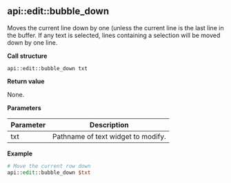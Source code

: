 ## api::edit::bubble\_down

Moves the current line down by one (unless the current line is the last line in the buffer.  If any text is selected, lines containing a selection will be moved down by one line.

**Call structure**

`api::edit::bubble_down txt`

**Return value**

None.

**Parameters**

| Parameter | Description |
| - | - |
| txt | Pathname of text widget to modify. |

**Example**

```Tcl
# Move the current row down
api::edit::bubble_down $txt
```
